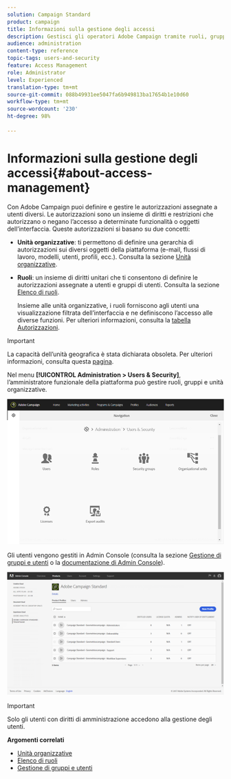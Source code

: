 ```yaml
---
solution: Campaign Standard
product: campaign
title: Informazioni sulla gestione degli accessi
description: Gestisci gli operatori Adobe Campaign tramite ruoli, gruppi e unità organizzative.
audience: administration
content-type: reference
topic-tags: users-and-security
feature: Access Management
role: Administrator
level: Experienced
translation-type: tm+mt
source-git-commit: 088b49931ee5047fa6b949813ba17654b1e10d60
workflow-type: tm+mt
source-wordcount: '230'
ht-degree: 98%

---
```



# Informazioni sulla gestione degli accessi{#about-access-management}

Con Adobe Campaign puoi definire e gestire le autorizzazioni assegnate a utenti diversi. Le autorizzazioni sono un insieme di diritti e restrizioni che autorizzano o negano l’accesso a determinate funzionalità o oggetti dell’interfaccia. Queste autorizzazioni si basano su due concetti:

* **Unità organizzative**: ti permettono di definire una gerarchia di autorizzazioni sui diversi oggetti della piattaforma (e-mail, flussi di lavoro, modelli, utenti, profili, ecc.). Consulta la sezione [Unità organizzative](../../administration/using/organizational-units.md).
* **Ruoli**: un insieme di diritti unitari che ti consentono di definire le autorizzazioni assegnate a utenti e gruppi di utenti. Consulta la sezione [Elenco di ruoli](../../administration/using/list-of-roles.md).

   Insieme alle unità organizzative, i ruoli forniscono agli utenti una visualizzazione filtrata dell’interfaccia e ne definiscono l’accesso alle diverse funzioni. Per ulteriori informazioni, consulta la [tabella Autorizzazioni](../../administration/using/list-of-roles.md).

>[!IMPORTANT]
>
>La capacità dell’unità geografica è stata dichiarata obsoleta. Per ulteriori informazioni, consulta questa [pagina](../../rn/using/deprecated-features.md).

Nel menu **[!UICONTROL Administration > Users & Security]**, l’amministratore funzionale della piattaforma può gestire ruoli, gruppi e unità organizzative.

![](assets/user_management_1.png)

Gli utenti vengono gestiti in Admin Console (consulta la sezione [Gestione di gruppi e utenti](../../administration/using/managing-groups-and-users.md) o la [documentazione di Admin Console](https://helpx.adobe.com/it/enterprise/managing/user-guide.html)).

![](assets/user_management_6.png)

>[!IMPORTANT]
>
>Solo gli utenti con diritti di amministrazione accedono alla gestione degli utenti.

**Argomenti correlati**

* [Unità organizzative](../../administration/using/organizational-units.md)
* [Elenco di ruoli](../../administration/using/list-of-roles.md)
* [Gestione di gruppi e utenti](../../administration/using/managing-groups-and-users.md)

